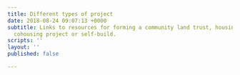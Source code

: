 ```yaml
---
title: Different types of project
date: 2018-08-24 09:07:13 +0000
subtitle: Links to resources for forming a community land trust, housing co-operative,
  cohousing project or self-build.
scripts: ''
layout: ''
published: false

---
```

